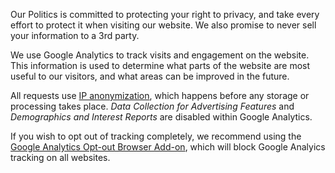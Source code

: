 
Our Politics is committed to protecting your right to privacy, and take every effort to
protect it when visiting our website. We also promise to never sell your information to a 3rd party.

We use Google Analytics to track visits and engagement on the website. This information is
used to determine what parts of the website are most useful to our visitors, and what areas
can be improved in the future.

All requests use <a target="_blank" href="https://support.google.com/analytics/answer/2763052?hl=en">
IP anonymization</a>, which happens before any storage or processing takes place. _Data Collection for Advertising Features_ and _Demographics and Interest Reports_ are disabled within Google Analytics.

If you wish to opt out of tracking completely, we recommend using the
<a href="https://tools.google.com/dlpage/gaoptout" target="_blank">Google Analytics Opt-out Browser
Add-on</a>, which will block Google Analyics tracking on all websites.
